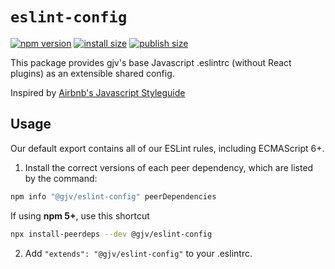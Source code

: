 # `eslint-config`

[![npm version](https://badgen.net/npm/v/@gjv/eslint-config)](https://www.npmjs.com/package/@gjv/eslint-config)
[![install size](https://badgen.net/packagephobia/install/@gjv/eslint-config)](https://packagephobia.com/result?p=%40gjv%2Feslint-config)
[![publish size](https://badgen.net/packagephobia/publish/@gjv/eslint-config)](https://packagephobia.com/result?p=%40gjv%2Feslint-config)

This package provides gjv's base Javascript .eslintrc (without React plugins) as an extensible shared config.

Inspired by [Airbnb's Javascript Styleguide](https://github.com/airbnb/javascript)

## Usage

Our default export contains all of our ESLint rules, including ECMAScript 6+.

1. Install the correct versions of each peer dependency, which are listed by the command:

  ```sh
  npm info "@gjv/eslint-config" peerDependencies
  ```

  If using **npm 5+**, use this shortcut

  ```sh
  npx install-peerdeps --dev @gjv/eslint-config
  ```

2. Add `"extends": "@gjv/eslint-config"` to your .eslintrc.
